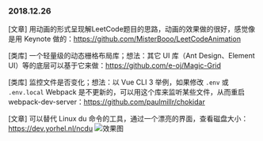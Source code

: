 ### 2018.12.26

[文章] 用动画的形式呈现解LeetCode题目的思路，动画的效果做的很好，感觉像是用 Keynote 做的：<https://github.com/MisterBooo/LeetCodeAnimation>

[类库] 一个轻量级的动态栅格布局库；想法：其它 UI 库（Ant Design、Element UI）等的底层可以基于它来做：<https://github.com/e-oj/Magic-Grid>

[类库] 监控文件是否变化；想法：以 Vue CLI 3 举例，如果修改 `.env` 或 `.env.local` Webpack 是不更新的，可以用这个库来监听某些文件，从而重启 webpack-dev-server：<https://github.com/paulmillr/chokidar>

[文章] 可以替代 Linux du 命令的工具，通过一个漂亮的界面，查看磁盘大小：<https://dev.yorhel.nl/ncdu>
![效果图](https://wx4.sinaimg.cn/large/62bfa70bly1fyjxwt1i8wj20u00v9gpo.jpg)

